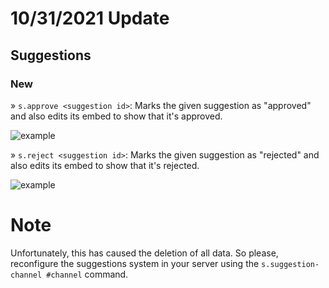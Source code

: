 # 10/31/2021 Update

## Suggestions

### New

» `s.approve <suggestion id>`: Marks the given suggestion as "approved" and also edits its embed to show that it's approved.

![example](https://cdn.discordapp.com/attachments/773612446560157706/904354963164114974/unknown.png)

» `s.reject <suggestion id>`: Marks the given suggestion as "rejected" and also edits its embed to show that it's rejected.

![example](https://cdn.discordapp.com/attachments/773612446560157706/904354954955866152/unknown.png)



# Note
Unfortunately, this has caused the deletion of all data. So please, reconfigure the suggestions system in your server using the `s.suggestion-channel #channel` command.
